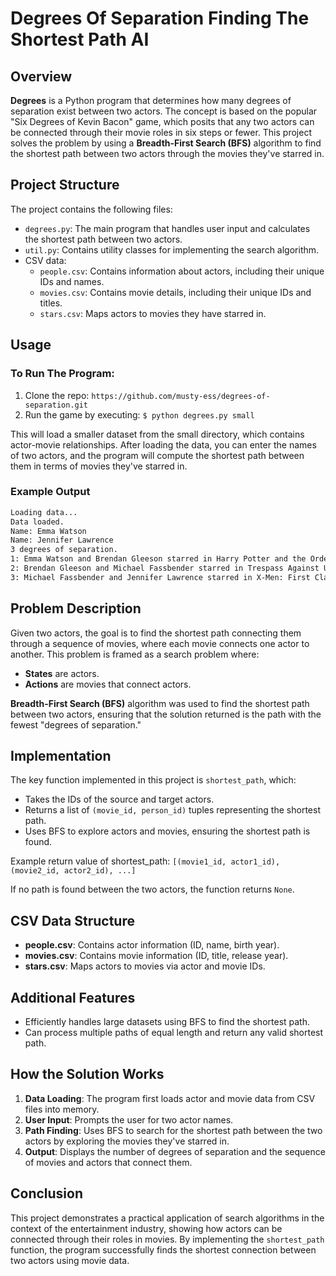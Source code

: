 # Degrees Of Separation Finding The Shortest Path AI

## Overview

**Degrees** is a Python program that determines how many degrees of separation exist between two actors. The concept is based on the popular "Six Degrees of Kevin Bacon" game, which posits that any two actors can be connected through their movie roles in six steps or fewer. This project solves the problem by using a **Breadth-First Search (BFS)** algorithm to find the shortest path between two actors through the movies they've starred in.

## Project Structure

The project contains the following files:
- `degrees.py`: The main program that handles user input and calculates the shortest path between two actors.
- `util.py`: Contains utility classes for implementing the search algorithm.
- CSV data:
  - `people.csv`: Contains information about actors, including their unique IDs and names.
  - `movies.csv`: Contains movie details, including their unique IDs and titles.
  - `stars.csv`: Maps actors to movies they have starred in.

## Usage

### To Run The Program:
1. Clone the repo: `https://github.com/musty-ess/degrees-of-separation.git`
2. Run the game by executing: `$ python degrees.py small`

This will load a smaller dataset from the small directory, which contains actor-movie relationships. After loading the data, you can enter the names of two actors, and the program will compute the shortest path between them in terms of movies they've starred in.

### Example Output

```bash
Loading data...
Data loaded.
Name: Emma Watson
Name: Jennifer Lawrence
3 degrees of separation.
1: Emma Watson and Brendan Gleeson starred in Harry Potter and the Order of the Phoenix
2: Brendan Gleeson and Michael Fassbender starred in Trespass Against Us
3: Michael Fassbender and Jennifer Lawrence starred in X-Men: First Class
```

## Problem Description

Given two actors, the goal is to find the shortest path connecting them through a sequence of movies, where each movie connects one actor to another. This problem is framed as a search problem where:

- **States** are actors.
- **Actions** are movies that connect actors.

**Breadth-First Search (BFS)** algorithm was used to find the shortest path between two actors, ensuring that the solution returned is the path with the fewest "degrees of separation."

## Implementation

The key function implemented in this project is `shortest_path`, which:

- Takes the IDs of the source and target actors.
- Returns a list of `(movie_id, person_id)` tuples representing the shortest path.
- Uses BFS to explore actors and movies, ensuring the shortest path is found.

Example return value of shortest_path: `[(movie1_id, actor1_id), (movie2_id, actor2_id), ...]`

If no path is found between the two actors, the function returns `None`.

## CSV Data Structure

- **people.csv**: Contains actor information (ID, name, birth year).
- **movies.csv**: Contains movie information (ID, title, release year).
- **stars.csv**: Maps actors to movies via actor and movie IDs.

## Additional Features

- Efficiently handles large datasets using BFS to find the shortest path.
- Can process multiple paths of equal length and return any valid shortest path.

## How the Solution Works

1. **Data Loading**: The program first loads actor and movie data from CSV files into memory.
2. **User Input**: Prompts the user for two actor names.
3. **Path Finding**: Uses BFS to search for the shortest path between the two actors by exploring the movies they've starred in.
4. **Output**: Displays the number of degrees of separation and the sequence of movies and actors that connect them.

## Conclusion

This project demonstrates a practical application of search algorithms in the context of the entertainment industry, showing how actors can be connected through their roles in movies. By implementing the `shortest_path` function, the program successfully finds the shortest connection between two actors using movie data.
